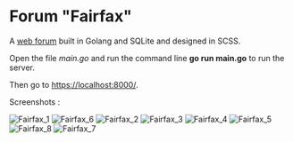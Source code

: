 # Forum "Fairfax"

A [web forum](https://github.com/01-edu/public/tree/master/subjects/forum) built in Golang and SQLite and designed in SCSS.

Open the file *main.go* and run the command line **go run main.go** to run the server.

Then go to [https://localhost:8000/](https://localhost:8000/).

Screenshots :

![Fairfax_1](https://user-images.githubusercontent.com/87578863/129482590-a9f2eb37-07cf-4118-acc5-0e35b7bdb0cc.jpg)
![Fairfax_6](https://user-images.githubusercontent.com/87578863/129482598-e637938c-766a-4578-a453-3bddde293ba2.jpg)
![Fairfax_2](https://user-images.githubusercontent.com/87578863/129482604-baedc5d9-8b15-45bd-8660-7e8682e41400.jpg)
![Fairfax_3](https://user-images.githubusercontent.com/87578863/129482606-39d939ee-58e1-4eff-aabd-fdbc6bc4b0c6.jpg)
![Fairfax_4](https://user-images.githubusercontent.com/87578863/129482609-891c8a4f-d03b-4b5f-b81f-538ead10198c.jpg)
![Fairfax_5](https://user-images.githubusercontent.com/87578863/129482611-020f157b-d5a6-46ad-99ea-75bd97d88765.jpg)
![Fairfax_8](https://user-images.githubusercontent.com/87578863/129482612-811a5274-fc96-4165-b2a8-087b24ae02d9.jpg)
![Fairfax_7](https://user-images.githubusercontent.com/87578863/129482615-13631724-a779-4b6e-9081-2d66d9855d3e.jpg)
